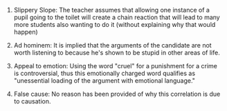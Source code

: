 1) Slippery Slope: The teacher assumes that allowing one instance of a pupil going to the toilet will create a chain reaction that will lead to many more students also wanting to do it (without explaining why that would happen)

2) Ad hominem: It is implied that the arguments of the candidate are not worth listening to because he's shown to be stupid in other areas of life.

3) Appeal to emotion: Using the word "cruel" for a punishment for a crime is controversial, thus this emotionally charged word qualifies as "unessential loading of the argument with emotional language."

4) False cause: No reason has been provided of why this correlation is due to causation.
